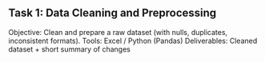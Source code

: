 ## Task 1: Data Cleaning and Preprocessing
Objective: Clean and prepare a raw dataset (with nulls, duplicates, inconsistent formats).
Tools: Excel / Python (Pandas)
Deliverables: Cleaned dataset + short summary of changes
